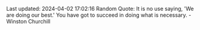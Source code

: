 Last updated: 2024-04-02 17:02:16
Random Quote: It is no use saying, 'We are doing our best.' You have got to succeed in doing what is necessary. - Winston Churchill